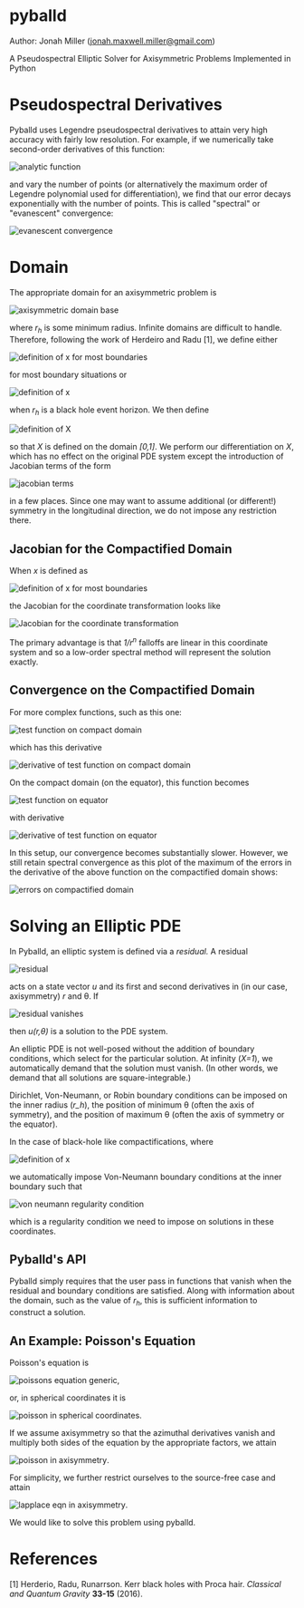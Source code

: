 pyballd
=======

Author: Jonah Miller (jonah.maxwell.miller@gmail.com)

A Pseudospectral Elliptic Solver for Axisymmetric Problems Implemented
in Python

# Pseudospectral Derivatives

Pyballd uses Legendre pseudospectral derivatives to attain very high
accuracy with fairly low resolution. For example, if we numerically
take second-order derivatives of this function:

![analytic function](figs/test_function.png)

and vary the number of points (or alternatively the maximum order of
Legendre polynomial used for differentiation), we find that our error
decays exponentially with the number of points. This is called
"spectral" or "evanescent" convergence:

![evanescent convergence](figs/orthopoly_errors.png)

# Domain

The appropriate domain for an axisymmetric problem is

![axisymmetric domain base](eqns/domain_base.gif)

where *r<sub>h</sub>* is some minimum radius. Infinite domains are
difficult to handle. Therefore, following the work of Herdeiro and
Radu [1], we define either

![definition of x for most boundaries](eqns/def_x_dirichlet.gif)

for most boundary situations or 

![definition of x](eqns/def_x_bh.gif)

when *r<sub>h</sub>* is a black hole event horizon. We then define

![definition of X](eqns/def_X.gif)

so that *X* is defined on the domain *[0,1]*. We perform our
differentiation on *X*, which has no effect on the original PDE system
except the introduction of Jacobian terms of the form

![jacobian terms](eqns/X_Jacobian.gif)

in a few places. Since one may want to assume additional (or
different!) symmetry in the longitudinal direction, we do not impose
any restriction there.

## Jacobian for the Compactified Domain

When *x* is defined as 

![definition of x for most boundaries](eqns/def_x_dirichlet.gif)

the Jacobian for the coordinate transformation looks like

![Jacobian for the coordinate transformation](figs/domain_dXdr.png)

The primary advantage is that *1/r<sup>n</sup>* falloffs are linear in
this coordinate system and so a low-order spectral method will
represent the solution exactly.

## Convergence on the Compactified Domain

For more complex functions, such as this one:

![test function on compact domain](figs/domain_test_function_2d.png)

which has this derivative

![derivative of test function on compact domain](figs/deriv_domain_test_function_2d.png)

On the compact domain (on the equator), this function becomes

![test function on equator](figs/domain_test_function.png)

with derivative

![derivative of test function on equator](figs/deriv_domain_test_function.png)

In this setup, our convergence becomes substantially slower. However,
we still retain spectral convergence as this plot of the maximum of
the errors in the derivative of the above function on the
compactified domain shows:

![errors on compactified domain](figs/domain_l1_errors.png)

# Solving an Elliptic PDE

In Pyballd, an elliptic system is defined via a *residual.* A residual

![residual](eqns/residual.gif)

acts on a state vector *u* and its first and second derivatives in (in
our case, axisymmetry) *r* and &#952;. If

![residual vanishes](eqns/residual_vanishes.gif)

then *u(r,&#952;)* is a solution to the PDE system.

An elliptic PDE is not well-posed without the addition of boundary
conditions, which select for the particular solution. At infinity
(*X=1*), we automatically demand that the solution must vanish. (In
other words, we demand that all solutions are square-integrable.)

Dirichlet, Von-Neumann, or Robin boundary conditions can be imposed on
the inner radius (*r_h*), the position of minimum &#952; (often the
axis of symmetry), and the position of maximum &#952; (often the axis
of symmetry or the equator).

In the case of black-hole like compactifications, where

![definition of x](eqns/def_x_bh.gif)

we automatically impose Von-Neumann boundary conditions at the inner
boundary such that

![von neumann regularity condition](eqns/von-neumann-regularity-condition.gif)

which is a regularity condition we need to impose on solutions in
these coordinates.

## Pyballd's API

Pyballd simply requires that the user pass in functions that vanish
when the residual and boundary conditions are satisfied. Along with
information about the domain, such as the value of *r<sub>h</sub>*,
this is sufficient information to construct a solution. 

## An Example: Poisson's Equation

Poisson's equation is

![poissons equation generic](eqns/poisson_generic.gif),

or, in spherical coordinates it is

![poisson in spherical coordinates](eqns/poisson_spherical_coordinates.gif).

If we assume axisymmetry so that the azimuthal derivatives vanish and
multiply both sides of the equation by the appropriate factors, we
attain

![poisson in axisymmetry](eqns/poisson_axisymmetry.gif).

For simplicity, we further restrict ourselves to the source-free case and attain

![lapplace eqn in axisymmetry](eqns/lapplace_axisymmetry.gif).

We would like to solve this problem using pyballd.

# References

[1] Herderio, Radu, Runarrson. Kerr black holes with Proca
hair. *Classical and Quantum Gravity* **33-15** (2016).
